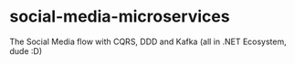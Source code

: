 # social-media-microservices
The Social Media flow with CQRS, DDD and Kafka (all in .NET Ecosystem, dude :D)

